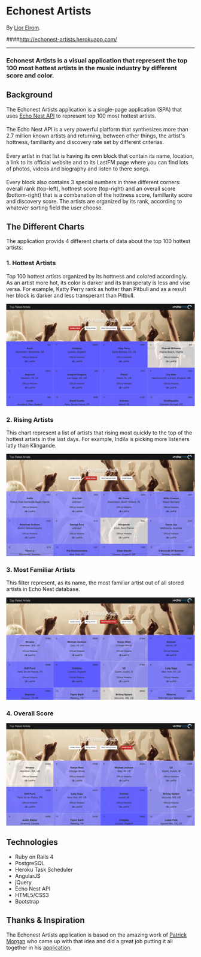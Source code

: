 # Echonest Artists
By [Lior Elrom](http://liormb.com/).

####<http://echonest-artists.herokuapp.com/>

- - -

### Echonest Artists is a visual application that represent the top 100 most hottest artists in the music industry by different score and color.

## Background
The Echonest Artists application is a single-page application (SPA) that uses [Echo Nest API](http://the.echonest.com/) to represent top 100 most hottest artists.
####
The Echo Nest API is a very powerful platform that synthesizes more than 2.7 million known artists and returning, between other things, the artist's hottness, familiarity and discovery rate set by different criterias.
####
Every artist in that list is having its own block that contain its name, location, a link to its official website and to its LastFM page where you can find lots of photos, videos and biography and listen to there songs.
####
Every block also contains 3 special numbers in three different corners: overall rank (top-left), hottnest score (top-right) and an overall score (bottom-right) that is a combanation of the hottness score, familiarity score and discovery score.
The artists are organized by its rank, according to whatever sorting field the user choose.

##  The Different Charts

The application provids 4 different charts of data about the top 100 hottest artists:

### 1. Hottest Artists
Top 100 hottest artists organized by its hottness and colored accordingly. As an artist more hot, its color is darker and its transperaty is less and vise versa.
For example, Katty Perry rank as hotter than Pitbull and as a result her block is darker and less transperant than Pitbull.

![Echonest-Artists](/app/assets/images/screenshots/hottest-artists.png "Hottest Artists")

### 2. Rising Artists
This chart represent a list of artists that rising most quickly to the top of the hottest artists in the last days.
For example, Indila is picking more listeners latly than Klingande.

![Echonest-Artists](/app/assets/images/screenshots/rising-artists.png "Rising Artists")

### 3. Most Familiar Artists
This filter represent, as its name, the most familiar artist out of all stored artists in Echo Nest database.

![Echonest-Artists](/app/assets/images/screenshots/familiar-artists.png "Familiar Artists")

### 4. Overall Score

![Echonest-Artists](/app/assets/images/screenshots/overall-score.png "Overall Score")

###
## Technologies

* Ruby on Rails 4
* PostgreSQL
* Heroku Task Scheduler
* AngularJS
* jQuery
* Echo Nest API
* HTML5/CSS3
* Bootstrap

## Thanks & Inspiration
The Echonest Artists application is based on the amazing work of [Patrick Morgan](https://github.com/patrickmmorgan) who came up with that idea and did a great job putting it all together in his [application](https://github.com/patrickmmorgan/periodic_table_of_echonest).
